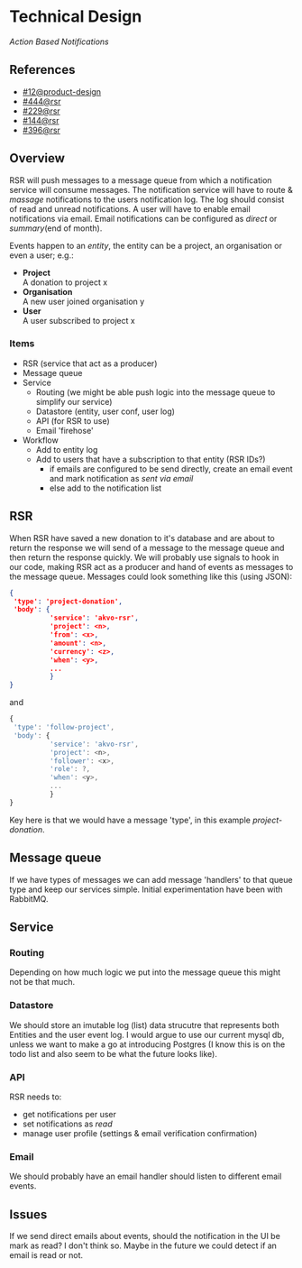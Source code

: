 # Technical Design
*Action Based Notifications*

## References
- [#12@product-design](https://github.com/akvo/akvo-product-design/issues/12)
- [#444@rsr](https://github.com/akvo/akvo-rsr/issues/444)
- [#229@rsr](https://github.com/akvo/akvo-rsr/issues/229)
- [#144@rsr](https://github.com/akvo/akvo-rsr/issues/144)
- [#396@rsr](https://github.com/akvo/akvo-rsr/issues/396)


## Overview
RSR will push messages to a message queue from which a notification service will consume messages. The notification service will have to route & *massage* notifications to the users notification log. The log should consist of read and unread notifications. A user will have to enable email notifications via email. Email notifications can be configured as *direct* or *summary*(end of month).

Events happen to an *entity*, the entity can be a project, an organisation or even a user; e.g.: 

- **Project**  
  A donation to project x
- **Organisation**  
  A new user joined organisation y
- **User**  
  A user subscribed to project x

### Items
- RSR (service that act as a producer)
- Message queue
- Service
	- Routing (we might be able push logic into the message queue to simplify our service)
	- Datastore (entity, user conf, user log)
	- API (for RSR to use)
	- Email 'firehose' 
- Workflow
	- Add to entity log
	- Add to users that have a subscription to that entity (RSR IDs?)
		- if emails are configured to be send directly, create an email event and mark notification as *sent via email*
		- else add to the notification list


## RSR
When RSR have saved a new donation to it's database and are about to return the response we will send of a message to the message queue and then return the response quickly. We will probably use signals to hook in our code, making RSR act as a producer and hand of events as messages to the message queue. Messages could look something like this (using JSON):  
```json
{
 'type': 'project-donation',
 'body': {
 		  'service': 'akvo-rsr',
 		  'project': <n>,
          'from': <x>,
          'amount': <n>,
          'currency': <z>,
          'when': <y>,
          ...
          }
}
```
and   

```javascript
{
 'type': 'follow-project',
 'body': {
 		  'service': 'akvo-rsr',
 		  'project': <n>,
          'follower': <x>,
          'role': ?,
          'when': <y>,
          ...
          }
}
```

Key here is that we would have a message 'type', in this example *project-donation*.

## Message queue
If we have types of messages we can add message 'handlers' to that queue type and keep our services simple. Initial experimentation have been with RabbitMQ. 

## Service

### Routing
Depending on how much logic we put into the message queue this might not be that much.

### Datastore
We should store an imutable log (list) data strucutre that represents both Entities and the user event log.
I would argue to use our current mysql db, unless we want to make a go at introducing Postgres (I know this is on the todo list and also seem to be what the future looks like).

### API
RSR needs to:
- get notifications per user
- set notifications as *read*
- manage user profile (settings & email verification confirmation)

### Email
We should probably have an email handler should listen to different email events. 

## Issues
If we send direct emails about events, should the notification in the UI be mark as read? I don't think so. Maybe in the future we could detect if an email is read or not.
